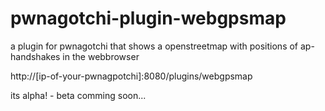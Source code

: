# pwnagotchi-plugin-webgpsmap
a plugin for pwnagotchi that shows a openstreetmap with positions of ap-handshakes in the webbrowser

http://[ip-of-your-pwnagpotchi]:8080/plugins/webgpsmap

its alpha! - beta comming soon...

